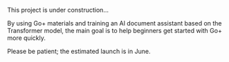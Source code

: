 This project is under construction...

By using Go+ materials and training an AI document assistant based on the Transformer model, the main goal is to help beginners get started with Go+ more quickly.

Please be patient; the estimated launch is in June.
